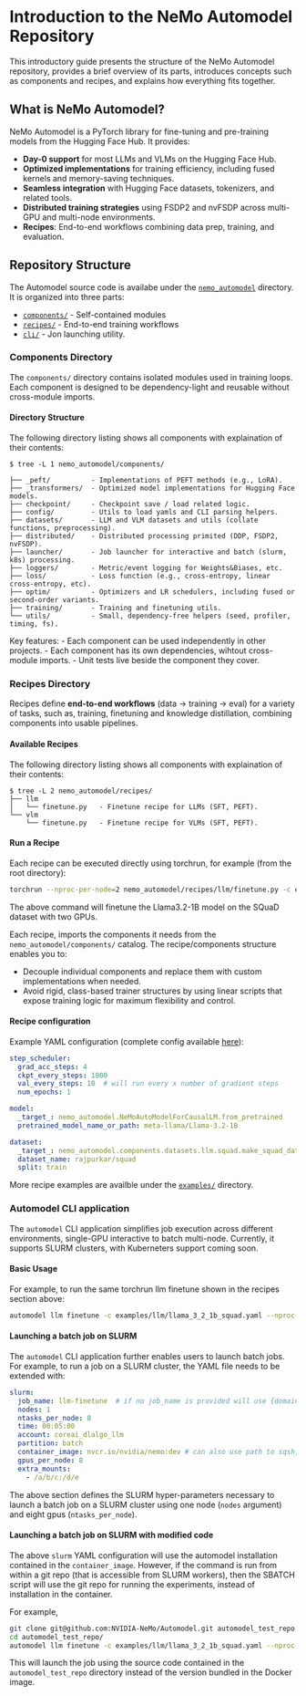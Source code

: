 # Introduction to the NeMo Automodel Repository

This introductory guide presents the structure of the NeMo Automodel repository, provides a brief overview of its parts, introduces concepts such as components and recipes, and explains how everything fits together.

## What is NeMo Automodel?
NeMo Automodel is a PyTorch library for fine-tuning and pre-training models from the Hugging Face Hub. It provides:
- **Day-0 support** for most LLMs and VLMs on the Hugging Face Hub.
- **Optimized implementations** for training efficiency, including fused kernels and memory-saving techniques.
- **Seamless integration** with Hugging Face datasets, tokenizers, and related tools.
- **Distributed training strategies** using FSDP2 and nvFSDP across multi-GPU and multi-node environments.
- **Recipes**: End-to-end workflows combining data prep, training, and evaluation.


## Repository Structure
The Automodel source code is availabe under the [`nemo_automodel`](https://github.com/NVIDIA-NeMo/Automodel/tree/main/nemo_automodel) directory. It is organized into three parts:
- [`components/`](https://github.com/NVIDIA-NeMo/Automodel/tree/main/nemo_automodel/components)  - Self-contained modules
- [`recipes/`](https://github.com/NVIDIA-NeMo/Automodel/tree/main/nemo_automodel/recipes) - End-to-end training workflows
- [`cli/`](https://github.com/NVIDIA-NeMo/Automodel/tree/main/nemo_automodel/_cli_) - Jon launching utility.


### Components Directory
The `components/` directory contains isolated modules used in training loops.
Each component is designed to be dependency-light and reusable without cross-module imports.

#### Directory Structure
The following directory listing shows all components with explaination of their contents:
```
$ tree -L 1 nemo_automodel/components/

├── _peft/          - Implementations of PEFT methods (e.g., LoRA).
├── _transformers/  - Optimized model implementations for Hugging Face models.
├── checkpoint/     - Checkpoint save / load related logic.
├── config/         - Utils to load yamls and CLI parsing helpers.
├── datasets/       - LLM and VLM datasets and utils (collate functions, preprocessing).
├── distributed/    - Distributed processing primited (DDP, FSDP2, nvFSDP).
├── launcher/       - Job launcher for interactive and batch (slurm, k8s) processing.
├── loggers/        - Metric/event logging for Weights&Biases, etc.
├── loss/           - Loss function (e.g., cross-entropy, linear cross-entropy, etc).
├── optim/          - Optimizers and LR schedulers, including fused or second-order variants.
├── training/       - Training and finetuning utils.
└── utils/          - Small, dependency-free helpers (seed, profiler, timing, fs).
```

Key features:
    - Each component can be used independently in other projects.
    - Each component has its own dependencies, wihtout cross-module imports.
    - Unit tests live beside the component they cover.

### Recipes Directory
Recipes define **end-to-end workflows** (data → training → eval) for a variety of tasks, such as,
training, finetuning and knowledge distillation, combining components into usable pipelines.

#### Available Recipes
The following directory listing shows all components with explaination of their contents:
```
$ tree -L 2 nemo_automodel/recipes/
├── llm
│   └── finetune.py   - Finetune recipe for LLMs (SFT, PEFT).
└── vlm
    └── finetune.py   - Finetune recipe for VLMs (SFT, PEFT).
```

#### Run a Recipe

Each recipe can be executed directly using torchrun, for example (from the root directory):
```bash
torchrun --nproc-per-node=2 nemo_automodel/recipes/llm/finetune.py -c examples/llm/llama_3_2_1b_squad.yaml
```

The above command will finetune the Llama3.2-1B model on the SQuaD dataset with two GPUs.

Each recipe, imports the components it needs from the `nemo_automodel/components/` catalog.
The recipe/components structure enables you to:
- Decouple individual components and replace them with custom implementations when needed.
- Avoid rigid, class-based trainer structures by using linear scripts that expose training logic for maximum flexibility and control.

<!-- For an in-depth explanation of the LLM recipe please also see the [LLM recipe deep-dive guide](docs/llm_recipe_deep_dive.md). -->

#### Recipe configuration
Example YAML configuration (complete config available [here](https://github.com/NVIDIA-NeMo/Automodel/blob/main/examples/llm/llama_3_2_1b_squad.yaml)):
```yaml
step_scheduler:
  grad_acc_steps: 4
  ckpt_every_steps: 1000
  val_every_steps: 10  # will run every x number of gradient steps
  num_epochs: 1

model:
  _target_: nemo_automodel.NeMoAutoModelForCausalLM.from_pretrained
  pretrained_model_name_or_path: meta-llama/Llama-3.2-1B

dataset:
  _target_: nemo_automodel.components.datasets.llm.squad.make_squad_dataset
  dataset_name: rajpurkar/squad
  split: train
```

More recipe examples are availble under the [`examples/`](https://github.com/NVIDIA-NeMo/Automodel/tree/main/examples) directory.

### Automodel CLI application
The `automodel` CLI application simplifies job execution across different environments,
single-GPU interactive to batch multi-node. Currently, it supports SLURM clusters, with Kuberneters support coming soon.

#### Basic Usage
For example, to run the same torchrun llm finetune shown in the recipes section above:
```bash
automodel llm finetune -c examples/llm/llama_3_2_1b_squad.yaml --nproc-per-node=2
```

#### Launching a batch job on SLURM

The `automodel` CLI application further enables users to launch batch jobs. For example, to run
a job on a SLURM cluster, the YAML file needs to be extended with:
```yaml
slurm:
  job_name: llm-finetune  # if no job_name is provided will use {domain}_{command} from invocation
  nodes: 1
  ntasks_per_node: 8
  time: 00:05:00
  account: coreai_dlalgo_llm
  partition: batch
  container_image: nvcr.io/nvidia/nemo:dev # can also use path to sqsh, e.g.: /foo/bar/image.sqsh
  gpus_per_node: 8
  extra_mounts:
    - /a/b/c:/d/e
```
The above section defines the SLURM hyper-parameters necessary to launch a batch job on a SLURM
cluster using one node (`nodes` argument) and eight gpus (`ntasks_per_node`).

#### Launching a batch job on SLURM with modified code

The above `slurm` YAML configuration will use the automodel installation contained in the `container_image`.
However, if the command is run from within a git repo (that is accessible from SLURM workers), then
the SBATCH script will use the git repo for running the experiments, instead of installation in the container.

For example,
```bash
git clone git@github.com:NVIDIA-NeMo/Automodel.git automodel_test_repo
cd automodel_test_repo/
automodel llm finetune -c examples/llm/llama_3_2_1b_squad.yaml --nproc-per-node=2
```

This will launch the job using the source code contained in the `automodel_test_repo` directory instead of the version bundled in the Docker image.
<!-- The [Automodel CLI guide](docs/automodel_cli.md) provides an in-depth explanation of the automodel util. -->
